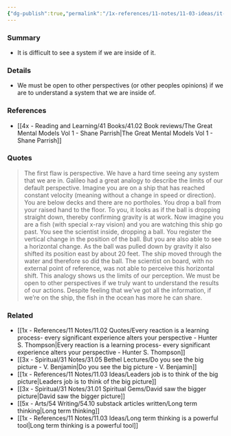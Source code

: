 ```yaml
---
{"dg-publish":true,"permalink":"/1x-references/11-notes/11-03-ideas/it-is-hard-to-see-a-system-that-we-are-inside-of/","title":"It is hard to see a system that we are inside of","created":"2024-12-11T20:29:01.913+03:00","updated":"2024-12-11T23:47:12.281+03:00"}
---
```



### Summary
- It is difficult to see a system if we are inside of it.

### Details
- We must be open to other perspectives (or other peoples opinions) if we are to understand a system that we are inside of.

### References
- [[4x - Reading and Learning/41 Books/41.02 Book reviews/The Great Mental Models Vol 1 - Shane Parrish\|The Great Mental Models Vol 1 - Shane Parrish]]

### Quotes
> The first flaw is perspective. We have a hard time seeing any system that we are in. Galileo had a great analogy to describe the limits of our default perspective. Imagine you are on a ship that has reached constant velocity (meaning without a change in speed or direction). You are below decks and there are no portholes. You drop a ball from your raised hand to the floor. To you, it looks as if the ball is dropping straight down, thereby confirming gravity is at work. Now imagine you are a fish (with special x-ray vision) and you are watching this ship go past. You see the scientist inside, dropping a ball. You register the vertical change in the position of the ball. But you are also able to see a horizontal change. As the ball was pulled down by gravity it also shifted its position east by about 20 feet. The ship moved through the water and therefore so did the ball. The scientist on board, with no external point of reference, was not able to perceive this horizontal shift. This analogy shows us the limits of our perception. We must be open to other perspectives if we truly want to understand the results of our actions. Despite feeling that we’ve got all the information, if we’re on the ship, the fish in the ocean has more he can share.

### Related
- [[1x - References/11 Notes/11.02 Quotes/Every reaction is a learning process- every significant experience alters your perspective - Hunter S. Thompson\|Every reaction is a learning process- every significant experience alters your perspective - Hunter S. Thompson]]
- [[3x - Spiritual/31 Notes/31.05 Bethel Lectures/Do you see the big picture - V. Benjamin\|Do you see the big picture - V. Benjamin]]
- [[1x - References/11 Notes/11.03 Ideas/Leaders job is to think of the big picture\|Leaders job is to think of the big picture]]
- [[3x - Spiritual/31 Notes/31.01 Spiritual Gems/David saw the bigger picture\|David saw the bigger picture]]
- [[5x - Arts/54 Writing/54.10 substack articles written/Long term thinking\|Long term thinking]]
- [[1x - References/11 Notes/11.03 Ideas/Long term thinking is a powerful tool\|Long term thinking is a powerful tool]]